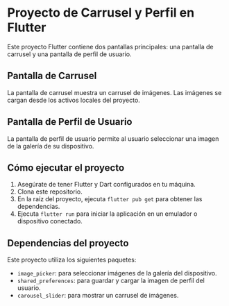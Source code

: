 # Proyecto de Carrusel y Perfil en Flutter

Este proyecto Flutter contiene dos pantallas principales: una pantalla de carrusel y una pantalla de perfil de usuario.

## Pantalla de Carrusel

La pantalla de carrusel muestra un carrusel de imágenes. Las imágenes se cargan desde los activos locales del proyecto.

## Pantalla de Perfil de Usuario

La pantalla de perfil de usuario permite al usuario seleccionar una imagen de la galería de su dispositivo. 

## Cómo ejecutar el proyecto

1. Asegúrate de tener Flutter y Dart configurados en tu máquina.
2. Clona este repositorio.
3. En la raíz del proyecto, ejecuta `flutter pub get` para obtener las dependencias.
4. Ejecuta `flutter run` para iniciar la aplicación en un emulador o dispositivo conectado.

## Dependencias del proyecto

Este proyecto utiliza los siguientes paquetes:

- `image_picker`: para seleccionar imágenes de la galería del dispositivo.
- `shared_preferences`: para guardar y cargar la imagen de perfil del usuario.
- `carousel_slider`: para mostrar un carrusel de imágenes.


